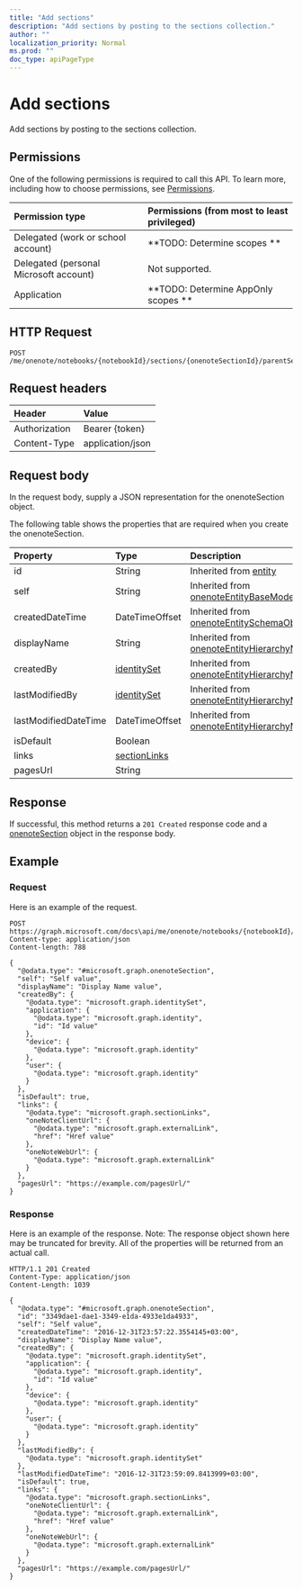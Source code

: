 ```yaml
---
title: "Add sections"
description: "Add sections by posting to the sections collection."
author: ""
localization_priority: Normal
ms.prod: ""
doc_type: apiPageType
---
```


# Add sections

Add sections by posting to the sections collection.

## Permissions
One of the following permissions is required to call this API. To learn more, including how to choose permissions, see [Permissions](/concepts/permissions-reference.md).

|Permission type|Permissions (from most to least privileged)|
|:---|:---|
|Delegated (work or school account)|**TODO: Determine scopes **|
|Delegated (personal Microsoft account)|Not supported.|
|Application|**TODO: Determine AppOnly scopes **|

## HTTP Request
<!-- {
  "blockType": "ignored"
}
-->
``` http
POST /me/onenote/notebooks/{notebookId}/sections/{onenoteSectionId}/parentSectionGroup/sections/$ref
```

## Request headers
|Header|Value|
|:---|:---|
|Authorization|Bearer {token}|
|Content-Type|application/json|

## Request body
In the request body, supply a JSON representation for the onenoteSection object.

The following table shows the properties that are required when you create the onenoteSection.

|Property|Type|Description|
|:---|:---|:---|
|id|String| Inherited from [entity](../resources/entity.md)|
|self|String| Inherited from [onenoteEntityBaseModel](../resources/onenoteEntityBaseModel.md)|
|createdDateTime|DateTimeOffset| Inherited from [onenoteEntitySchemaObjectModel](../resources/onenoteEntitySchemaObjectModel.md)|
|displayName|String| Inherited from [onenoteEntityHierarchyModel](../resources/onenoteEntityHierarchyModel.md)|
|createdBy|[identitySet](../resources/identitySet.md)| Inherited from [onenoteEntityHierarchyModel](../resources/onenoteEntityHierarchyModel.md)|
|lastModifiedBy|[identitySet](../resources/identitySet.md)| Inherited from [onenoteEntityHierarchyModel](../resources/onenoteEntityHierarchyModel.md)|
|lastModifiedDateTime|DateTimeOffset| Inherited from [onenoteEntityHierarchyModel](../resources/onenoteEntityHierarchyModel.md)|
|isDefault|Boolean||
|links|[sectionLinks](../resources/sectionLinks.md)||
|pagesUrl|String||



## Response
If successful, this method returns a `201 Created` response code and a [onenoteSection](../resources/onenotesection.md) object in the response body.

## Example

### Request
Here is an example of the request.
<!-- {
  "blockType": "request",
  "name": "create_onenotesection_from_"
}
-->
``` http
POST https://graph.microsoft.com/docs\api/me/onenote/notebooks/{notebookId}/sections/{onenoteSectionId}/parentSectionGroup/sections
Content-type: application/json
Content-length: 788

{
  "@odata.type": "#microsoft.graph.onenoteSection",
  "self": "Self value",
  "displayName": "Display Name value",
  "createdBy": {
    "@odata.type": "microsoft.graph.identitySet",
    "application": {
      "@odata.type": "microsoft.graph.identity",
      "id": "Id value"
    },
    "device": {
      "@odata.type": "microsoft.graph.identity"
    },
    "user": {
      "@odata.type": "microsoft.graph.identity"
    }
  },
  "isDefault": true,
  "links": {
    "@odata.type": "microsoft.graph.sectionLinks",
    "oneNoteClientUrl": {
      "@odata.type": "microsoft.graph.externalLink",
      "href": "Href value"
    },
    "oneNoteWebUrl": {
      "@odata.type": "microsoft.graph.externalLink"
    }
  },
  "pagesUrl": "https://example.com/pagesUrl/"
}
```

### Response
Here is an example of the response. Note: The response object shown here may be truncated for brevity. All of the properties will be returned from an actual call.
<!-- {
  "blockType": "response",
  "truncated": true,
  "@odata.type": "microsoft.graph.onenotesection"
}
-->
``` http
HTTP/1.1 201 Created
Content-Type: application/json
Content-Length: 1039

{
  "@odata.type": "#microsoft.graph.onenoteSection",
  "id": "3349dae1-dae1-3349-e1da-4933e1da4933",
  "self": "Self value",
  "createdDateTime": "2016-12-31T23:57:22.3554145+03:00",
  "displayName": "Display Name value",
  "createdBy": {
    "@odata.type": "microsoft.graph.identitySet",
    "application": {
      "@odata.type": "microsoft.graph.identity",
      "id": "Id value"
    },
    "device": {
      "@odata.type": "microsoft.graph.identity"
    },
    "user": {
      "@odata.type": "microsoft.graph.identity"
    }
  },
  "lastModifiedBy": {
    "@odata.type": "microsoft.graph.identitySet"
  },
  "lastModifiedDateTime": "2016-12-31T23:59:09.8413999+03:00",
  "isDefault": true,
  "links": {
    "@odata.type": "microsoft.graph.sectionLinks",
    "oneNoteClientUrl": {
      "@odata.type": "microsoft.graph.externalLink",
      "href": "Href value"
    },
    "oneNoteWebUrl": {
      "@odata.type": "microsoft.graph.externalLink"
    }
  },
  "pagesUrl": "https://example.com/pagesUrl/"
}
```

